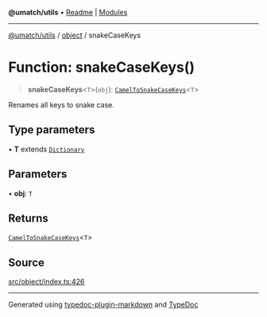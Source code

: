 **@umatch/utils** • [Readme](../../index.md) \| [Modules](../../modules.md)

***

[@umatch/utils](../../modules.md) / [object](../index.md) / snakeCaseKeys

# Function: snakeCaseKeys()

> **snakeCaseKeys**\<`T`\>(`obj`): [`CamelToSnakeCaseKeys`](../type-aliases/CamelToSnakeCaseKeys.md)\<`T`\>

Renames all keys to snake case.

## Type parameters

• **T** extends [`Dictionary`](../../index/type-aliases/Dictionary.md)

## Parameters

• **obj**: `T`

## Returns

[`CamelToSnakeCaseKeys`](../type-aliases/CamelToSnakeCaseKeys.md)\<`T`\>

## Source

[src/object/index.ts:426](https://github.com/umatch-oficial/utils/blob/6e00801/src/object/index.ts#L426)

***

Generated using [typedoc-plugin-markdown](https://www.npmjs.com/package/typedoc-plugin-markdown) and [TypeDoc](https://typedoc.org/)
